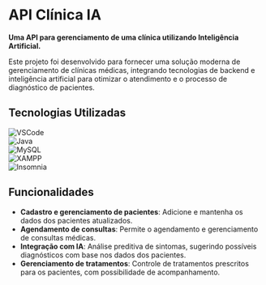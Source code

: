 # API Clínica IA

**Uma API para gerenciamento de uma clínica utilizando Inteligência Artificial.**

Este projeto foi desenvolvido para fornecer uma solução moderna de gerenciamento de clínicas médicas, integrando tecnologias de backend e inteligência artificial para otimizar o atendimento e o processo de diagnóstico de pacientes.

## Tecnologias Utilizadas

![VSCode](https://img.shields.io/badge/VSCode-007ACC?style=for-the-badge&logo=visual-studio-code&logoColor=white)  
![Java](https://img.shields.io/badge/Java-007396?style=for-the-badge&logo=java&logoColor=white)  
![MySQL](https://img.shields.io/badge/MySQL-4479A1?style=for-the-badge&logo=mysql&logoColor=white)  
![XAMPP](https://img.shields.io/badge/XAMPP-FC7D5A?style=for-the-badge&logo=xampp&logoColor=white)  
![Insomnia](https://img.shields.io/badge/Insomnia-4000FF?style=for-the-badge&logo=insomnia&logoColor=white)  

## Funcionalidades

- **Cadastro e gerenciamento de pacientes**: Adicione e mantenha os dados dos pacientes atualizados.
- **Agendamento de consultas**: Permite o agendamento e gerenciamento de consultas médicas.
- **Integração com IA**: Análise preditiva de sintomas, sugerindo possíveis diagnósticos com base nos dados dos pacientes.
- **Gerenciamento de tratamentos**: Controle de tratamentos prescritos para os pacientes, com possibilidade de acompanhamento.

